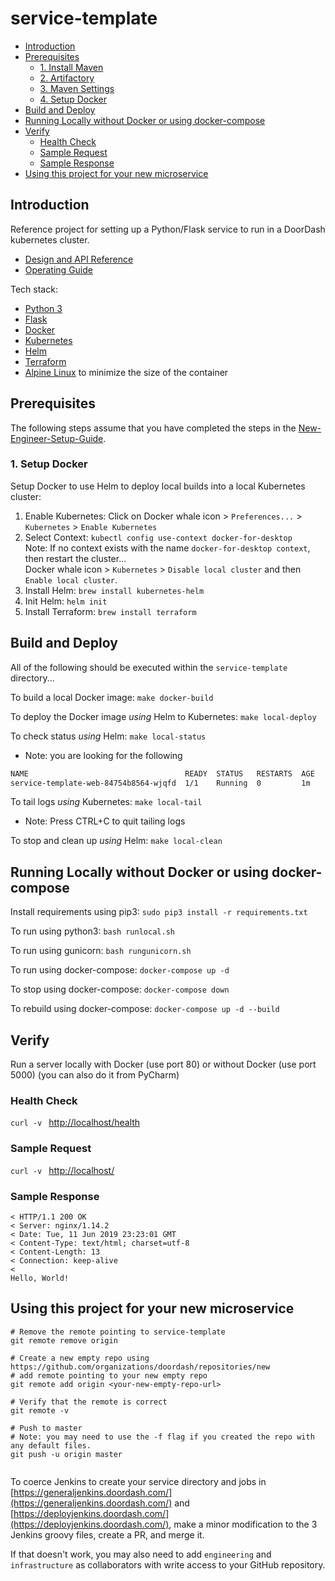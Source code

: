 # service-template

* [Introduction](README.md#introduction)
* [Prerequisites](README.md#prerequisites)
  * [1. Install Maven](README.md#1-install-maven)
  * [2. Artifactory](README.md#2-artifactory)
  * [3. Maven Settings](README.md#3-maven-settings)
  * [4. Setup Docker](README.md#4-setup-docker)
* [Build and Deploy](README.md#build-and-deploy)
* [Running Locally without Docker or using docker-compose](README.md#running-locally-without-docker-or-using-docker-compose)
* [Verify](README.md#verify)
  * [Health Check](README.md#health-check)
  * [Sample Request](README.md#sample-request)
  * [Sample Response](README.md#sample-response)
* [Using this project for your new microservice](README.md#using-this-project-for-your-new-microservice)

## Introduction

Reference project for setting up a Python/Flask service to run in a DoorDash kubernetes cluster.

* [Design and API Reference](DESIGN.md "Title")
* [Operating Guide](OPERATING.md "Title")

Tech stack:
 * [Python 3](https://docs.python.org/3/)
 * [Flask](http://flask.pocoo.org/)
 * [Docker](https://docs.docker.com/)
 * [Kubernetes](https://kubernetes.io/docs/home/)
 * [Helm](https://docs.helm.sh/)
 * [Terraform](https://www.terraform.io/docs/)
 * [Alpine Linux](https://alpinelinux.org/) to minimize the size of the container


## Prerequisites

The following steps assume that you have completed the steps in the 
[New-Engineer-Setup-Guide](https://github.com/doordash/doordash-eng-wiki/blob/master/docs/New-Engineer-Setup-Guide.md).
 
### 1. Setup Docker
    
Setup Docker to use Helm to deploy local builds into a local Kubernetes cluster: 
  1. Enable Kubernetes: Click on Docker whale icon > `Preferences...` > `Kubernetes` > `Enable Kubernetes`
  2. Select Context: `kubectl config use-context docker-for-desktop`<br>
     Note: If no context exists with the name `docker-for-desktop context`, then restart the cluster...<br>
     Docker whale icon > `Kubernetes` > `Disable local cluster` and then `Enable local cluster`.
  3. Install Helm: `brew install kubernetes-helm`
  4. Init Helm: `helm init`
  5. Install Terraform: `brew install terraform`


## Build and Deploy

All of the following should be executed within the `service-template` directory...

To build a local Docker image: `make docker-build`

To deploy the Docker image *using* Helm to Kubernetes: `make local-deploy`

To check status *using* Helm: `make local-status`

 * Note: you are looking for the following
 ```bash
NAME                                   READY  STATUS   RESTARTS  AGE
service-template-web-84754b8564-wjqfd  1/1    Running  0         1m
 ```

To tail logs *using* Kubernetes: `make local-tail`

 * Note: Press CTRL+C to quit tailing logs

To stop and clean up *using* Helm: `make local-clean`


## Running Locally without Docker or using docker-compose

Install requirements using pip3: `sudo pip3 install -r requirements.txt`

To run using python3: `bash runlocal.sh`

To run using gunicorn: `bash rungunicorn.sh`

To run using docker-compose: `docker-compose up -d`

To stop using docker-compose: `docker-compose down`

To rebuild using docker-compose: `docker-compose up -d --build`


## Verify

Run a server locally with Docker (use port 80) or without Docker (use port 5000) (you can also do it from PyCharm)

### Health Check

`curl -v ` [http://localhost/health](http://localhost/health)

### Sample Request

`curl -v ` [http://localhost/](http://localhost/)

### Sample Response

```
< HTTP/1.1 200 OK
< Server: nginx/1.14.2
< Date: Tue, 11 Jun 2019 23:23:01 GMT
< Content-Type: text/html; charset=utf-8
< Content-Length: 13
< Connection: keep-alive
<
Hello, World!
```


## Using this project for your new microservice
```
# Remove the remote pointing to service-template
git remote remove origin

# Create a new empty repo using https://github.com/organizations/doordash/repositories/new
# add remote pointing to your new empty repo
git remote add origin <your-new-empty-repo-url>

# Verify that the remote is correct
git remote -v

# Push to master
# Note: you may need to use the -f flag if you created the repo with any default files.
git push -u origin master


```

To coerce Jenkins to create your service directory and jobs in
[https://generaljenkins.doordash.com/](https://generaljenkins.doordash.com/)
and [https://deployjenkins.doordash.com/](https://deployjenkins.doordash.com/),
make a minor modification to the 3 Jenkins groovy files, create a PR, and merge it.

If that doesn't work, you may also need to add `engineering` and `infrastructure` as collaborators with write access to
your GitHub repository.
